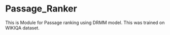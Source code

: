 # Passage_Ranker

This is Module for Passage ranking using DRMM model. This was trained on WIKIQA dataset.
